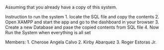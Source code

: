 Assuming that you already have a copy of this system.

﻿Instruction to run the system 
    1. locate the SQL file and copy the contents
    2. Open XAMPP and start the app and go to the dashboard in your browser
    3. Create a new Database and pase the copied contents from SQL file
    4. Now Run the System when everything is all set
    
Members:
    1. Cherose Angela Calvo
    2. Kirby Abarquez
    3. Roger Estoras Jr.
